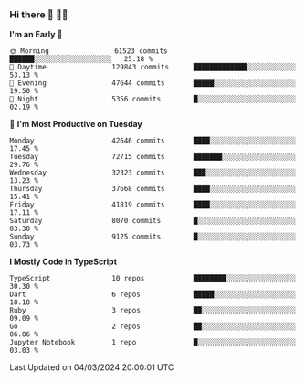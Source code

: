 ### Hi there 👋 🧑‍💻



<!--START_SECTION:waka-->
**I'm an Early 🐤** 

```text
🌞 Morning                61523 commits       ██████░░░░░░░░░░░░░░░░░░░   25.18 % 
🌆 Daytime                129843 commits      █████████████░░░░░░░░░░░░   53.13 % 
🌃 Evening                47644 commits       █████░░░░░░░░░░░░░░░░░░░░   19.50 % 
🌙 Night                  5356 commits        █░░░░░░░░░░░░░░░░░░░░░░░░   02.19 % 
```
📅 **I'm Most Productive on Tuesday** 

```text
Monday                   42646 commits       ████░░░░░░░░░░░░░░░░░░░░░   17.45 % 
Tuesday                  72715 commits       ███████░░░░░░░░░░░░░░░░░░   29.76 % 
Wednesday                32323 commits       ███░░░░░░░░░░░░░░░░░░░░░░   13.23 % 
Thursday                 37668 commits       ████░░░░░░░░░░░░░░░░░░░░░   15.41 % 
Friday                   41819 commits       ████░░░░░░░░░░░░░░░░░░░░░   17.11 % 
Saturday                 8070 commits        █░░░░░░░░░░░░░░░░░░░░░░░░   03.30 % 
Sunday                   9125 commits        █░░░░░░░░░░░░░░░░░░░░░░░░   03.73 % 
```


**I Mostly Code in TypeScript** 

```text
TypeScript               10 repos            ████████░░░░░░░░░░░░░░░░░   30.30 % 
Dart                     6 repos             █████░░░░░░░░░░░░░░░░░░░░   18.18 % 
Ruby                     3 repos             ██░░░░░░░░░░░░░░░░░░░░░░░   09.09 % 
Go                       2 repos             ██░░░░░░░░░░░░░░░░░░░░░░░   06.06 % 
Jupyter Notebook         1 repo              █░░░░░░░░░░░░░░░░░░░░░░░░   03.03 % 
```




 Last Updated on 04/03/2024 20:00:01 UTC
<!--END_SECTION:waka-->


